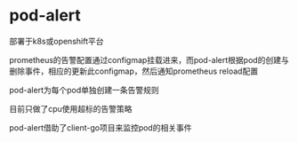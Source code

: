 # pod-alert

部署于k8s或openshift平台

prometheus的告警配置通过configmap挂载进来，而pod-alert根据pod的创建与删除事件，相应的更新此configmap，然后通知prometheus reload配置

pod-alert为每个pod单独创建一条告警规则

目前只做了cpu使用超标的告警策略

pod-alert借助了client-go项目来监控pod的相关事件
